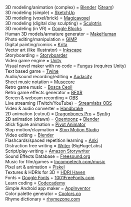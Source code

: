 3D modeling/animation (complex) = [Blender](https://www.blender.org/) ([Steam](https://store.steampowered.com/app/365670/Blender/))  
3D modeling (simple) = [SketchUp](https://www.sketchup.com/)  
3D modeling (voxel/brick) = [Magicavoxel](https://www.voxelmade.com/magicavoxel/)  
3D modeling (digital clay sculpting) = [Sculptris](https://sculptris.en.softonic.com/)  
3D modeling (in VR) = [Google Blocks](https://arvr.google.com/blocks/)  
Human 3D models/armature generator = [MakeHuman](http://www.makehumancommunity.org/)  
Photo editing/manipulation = [GIMP](https://www.gimp.org/)  
Digital painting/comics = [Krita](https://krita.org/en/)  
Vector art (like Illustrator) = [Inkscape](https://inkscape.org/)  
Storyboarding = [Storyboarder](https://wonderunit.com/storyboarder/)  
Video game engine = [Unity](https://unity.com/)  
Visual novel maker with no code = [Fungus](https://fungusgames.com/) (requires [Unity](https://unity.com/))  
Text based game = [Twine](http://www.twinery.org/)  
Audio/sound recording/editing = [Audacity](https://www.audacityteam.org/)  
Sheet music notation = [Musecore](https://musescore.org/en)  
Retro game music = [Bosca Ceoil](https://boscaceoil.net/)  
Retro game effects generator = [BFXR](https://www.bfxr.net/)  
Screen & webcam recording = [OBS](https://obsproject.com/)  
Live streaming (Twitch/YouTube) = [Streamlabs OBS](https://streamlabs.com/)  
Video & audio converter = [Handbrake](https://handbrake.fr/)  
2D animation (cutout) = [Dragonbones Pro](https://dragonbones.github.io/en/download.html) + [Synfig](https://www.synfig.org/)  
2D animation (drawn) = [Opentoonz](https://opentoonz.github.io/e/) + [Blender](https://www.blender.org/)  
Stick figure animation = [Pivot Animator](https://www.pivotanimator.net/)  
Stop motion/claymation = [Stop Motion Studio](https://www.stopmotionstudio.com/)  
Video editing = [Blender](https://www.blender.org/)  
Flashcards/spaced repetition learning = [Anki](https://apps.ankiweb.net/)  
Distraction free writing = [Writer](https://writer.bighugelabs.com/welcome) (BigHugeLabs)  
Script/play-writing = [Amazon Storywriter](https://storywriter.amazon.com/)  
Sound Effects Database = [Freesound.org](https://freesound.org/)  
Music for film/games = [Incompetech.com/music](https://incompetech.com/music/)  
Pixel art & animation = [Piskel](https://www.piskelapp.com/)  
Textures & HDRIs for 3D = [HDRI Haven](https://hdri-haven.com/)  
Fonts = [Google Fonts](https://fonts.google.com/) + [1001FreeFonts.com](https://www.1001freefonts.com/)  
Learn coding = [Codecademy](https://www.codecademy.com/)  
Simple Android app maker = [AppInventor](https://appinventor.mit.edu/)  
Color palette generator = [Coolors.co](https://coolors.co/)  
Rhyme dictionary = [rhymezone.com](https://rhymezone.com/)